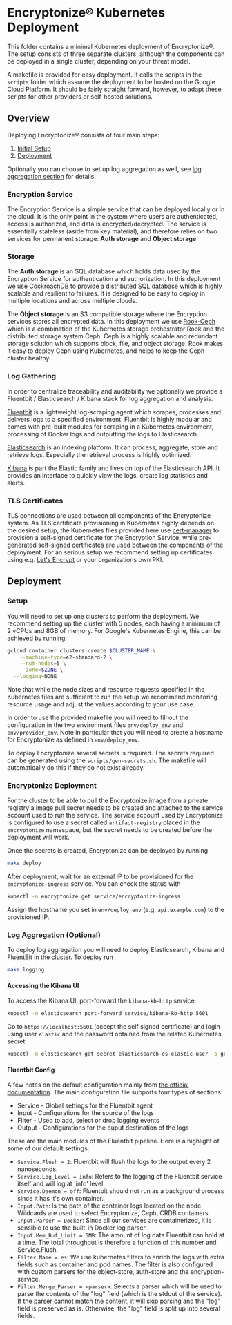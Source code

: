 # Encryptonize&reg; Kubernetes Deployment

This folder contains a minimal Kubernetes deployment of Encryptonize&reg;. The setup consists of
three separate clusters, although the components can be deployed in a single cluster, depending on
your threat model.

A makefile is provided for easy deployment. It calls the scripts in the `scripts`
folder which assume the deployment to be hosted on the Google Cloud Platform. It should be fairly
straight forward, however, to adapt these scripts for other providers or self-hosted solutions.

## Overview

Deploying Encryptonize&reg; consists of four main steps:
1. [Initial Setup](#setup)
2. [Deployment](#encryptonize-deployment)

Optionally you can choose to set up log aggregation as well, see [log aggregation section](#log-aggregation-optional) for details.

### Encryption Service

The Encryption Service is a simple service that can be deployed locally or in the cloud. It is the
only point in the system where users are authenticated, access is authorized, and data is
encrypted/decrypted. The service is essentially stateless (aside from key material), and therefore
relies on two services for permanent storage: **Auth storage** and **Object storage**.

### Storage

The **Auth storage** is an SQL database which holds data used by the Encryption Service for
authentication and authorization. In this deployment we use
[CockroachDB](https://github.com/cockroachdb/cockroach) to provide a distributed SQL database which
is highly scalable and resilient to failures. It is designed to be easy to deploy in multiple
locations and across multiple clouds.

The **Object storage** is an S3 compatible storage where the Encryption services stores all
encrypted data. In this deployment we use [Rook-Ceph](https://rook.io/) which is a combination of
the Kubernetes storage orchestrator Rook and the distributed storage system Ceph. Ceph is a highly
scalable and redundant storage solution which supports block, file, and object storage. Rook makes
it easy to deploy Ceph using Kubernetes, and helps to keep the Ceph cluster healthy.

### Log Gathering

In order to centralize traceability and auditability we optionally we provide a Fluentbit /
Elasticsearch / Kibana stack for log aggregation and analysis.

[Fluentbit](https://fluentbit.io/) is a lightweight log-scraping agent which scrapes, processes and
delivers logs to a specified environment. Fluentbit is highly modular and comes with pre-built
modules for scraping in a Kubernetes environment, processing of Docker logs and outputting the logs
to Elasticsearch.

[Elasticsearch](https://www.elastic.co/elasticsearch/) is an indexing platform. It can process,
aggregate, store and retrieve logs. Especially the retrieval process is highly optimized.

[Kibana](https://www.elastic.co/kibana) is part the Elastic family and lives on top of the
Elasticsearch API. It provides an interface to quickly view the logs, create log statistics and
alerts.

### TLS Certificates

TLS connections are used between all components of the Encryptonize system. As TLS certificate
provisioning in Kubernetes highly depends on the desired setup, the Kubernetes files provided here
use [cert-manager](https://cert-manager.io/) to provision a self-signed certificate for the
Encryption Service, while pre-generated self-signed certificates are used between the components of
the deployment. For an serious setup we recommend setting up certificates using e.g. [Let's
Encrypt](https://letsencrypt.org/) or your organizations own PKI.

## Deployment

### Setup
You will need to set up one clusters to perform the deployment. We recommend setting up the cluster
with 5 nodes, each having a minimum of 2 vCPUs and 8GB of memory. For Google's Kubernetes Engine,
this can be achieved by running:
```bash
gcloud container clusters create $CLUSTER_NAME \
    --machine-type=e2-standard-2 \
    --num-nodes=5 \
    --zone=$ZONE \
  --logging=NONE
```
Note that while the node sizes and resource requests specified in the Kubernetes files are
sufficient to run the setup we recommend monitoring resource usage and adjust the values according
to your use case.

In order to use the provided makefile you will need to fill out the configuration in the two
environment files `env/deploy_env` and `env/provider_env`. Note
in particular that you will need to create a hostname for Encryptonize as defined in
`env/deploy_env`.

To deploy Encryptonize several secrets is required. The secrets required can be generated using the
`scripts/gen-secrets.sh`. The makefile will automatically do this if they
do not exist already.

### Encryptonize Deployment

For the cluster to be able to pull the Encryptonize image from a private registry a image pull secret
needs to be created and attached to the service account used to run the service. The service account
used by Encryptonize is configured to use a secret called `artifact-registry` placed in the
`encryptonize` namespace, but the secret needs to be created before the deployment will work.

Once the secrets is created, Encryptonize can be deployed by running
```bash
make deploy
```

After deployment, wait for an external IP to be provisioned for the `encryptonize-ingress` service.
You can check the status with
```bash
kubectl -n encryptonize get service/encryptonize-ingress
```
Assign the hostname you set in `env/deploy_env` (e.g. `api.example.com`) to the
provisioned IP.

### Log Aggregation (Optional)

To deploy log aggregation you will need to deploy Elasticsearch, Kibana and FluentBit in the cluster.
To deploy run
```bash
make logging
```

#### Accessing the Kibana UI

To access the Kibana UI, port-forward the `kibana-kb-http` service:
```bash
kubectl -n elasticsearch port-forward service/kibana-kb-http 5601
```

Go to `https://localhost:5601` (accept the self signed certificate) and login using user `elastic`
and the password obtained from the related Kubernetes secret:
```bash
kubectl -n elasticsearch get secret elasticsearch-es-elastic-user -o go-template='{{.data.elastic | base64decode}}'
```

#### Fluentbit Config
A few notes on the default configuration mainly from [the official documentation](https://docs.fluentbit.io/manual/administration/configuring-fluent-bit/configuration-file).
The main configuration file supports four types of sections:

* Service - Global settings for the Fluentbit agent
* Input - Configurations for the source of the logs
* Filter - Used to add, select or drop logging events
* Output - Configurations for the ouput destination of the logs

These are the main modules of the Fluentbit pipeline. Here is a highlight of some of our default
settings:
* `Service.Flush = 2`: Fluentbit will flush the logs to the output every 2 nanoseconds.
* `Service.Log_Level = info`: Refers to the logging of the Fluentbit service itself and will log at
  'info' level.
* `Service.Daemon = off`: Fluentbit should not run as a background process since it has it's own
  container.
* `Input.Path`: Is the path of the container logs located on the node. Wildcards are used to select
  Encryptonize, Ceph, CRDB containers.
* `Input.Parser = Docker`: Since all our services are containerized, it is sensible to use the
  built-in Docker log parser.
* `Input.Mem_Buf_Limit = 5MB`: The amount of log data Fluentbit can hold at a time. The total
  throughput is therefore a function of this number and Service.Flush.
* `Filter.Name = es`: We use kubernetes filters to enrich the logs with extra fields such as container
  and pod names. The filter is also configured with custom parsers for the object-store, auth-store
  and the encryption-service.
* `Filter.Merge_Parser = <parser>`: Selects a parser which will be used to parse the contents of the
  "log" field (which is the stdout of the service). If the parser cannot match the content, it will
  skip parsing and the "log" field is preserved as is. Otherwise, the "log" field is split up into
  several fields.